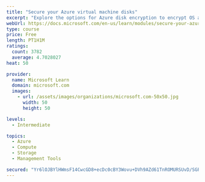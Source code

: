 ```yaml
---
title: "Secure your Azure virtual machine disks"
excerpt: "Explore the options for Azure disk encryption to encrypt OS and data disks on existing and new virtual machines."
webUrl: https://docs.microsoft.com/en-us/learn/modules/secure-your-azure-virtual-machine-disks/
type: course
price: Free
length: PT1H1M
ratings:
  count: 3782
  average: 4.7028027
heat: 50

provider:
  name: Microsoft Learn
  domain: microsoft.com
  images:
    - url: /assets/images/organizations/microsoft.com-50x50.jpg
      width: 50
      height: 50

levels:
  - Intermediate

topics:
  - Azure
  - Compute
  - Storage
  - Management Tools

secured: "Yr6lOJBYlHWmsF14CwcGD8+ecDc0cBY3Wovu+DVh9AZd61TnROMURSUvD/SGPs9HpvctU8kirftsHNVmif1NZmkGLtRTHVjy8ttXF2gihuB9A6xbVU86qC9JMV7igfgW+8pknWskXjOpf5jB8BxYYbDOF1ngKfV/xZwzHMWX+4CDq4AFVdt6AA8EKxGVT8rMsEbHv8dFWZuVsNagSFBdsUsNiUhgRKdJdBZJywX9otbLsAdTKewcGsGDNODET/5P24KDKwRQSlSDSpk5ab2WvEzpHv+z5d9SJvqfyF2MBm3z+R/a8r+n/vDdzVBYIcZGParftGfZBWvFEprch0kTlfkm1BexciXxyJJIEFk6euDbt7nKoyEGMGMpGGVOL0RhrzT/ZUTleptU0YRixuhGc58iEHE/xtZSS015j/Ho140=;moLKJBVef8yubiu3RMg+4w=="
---
```


